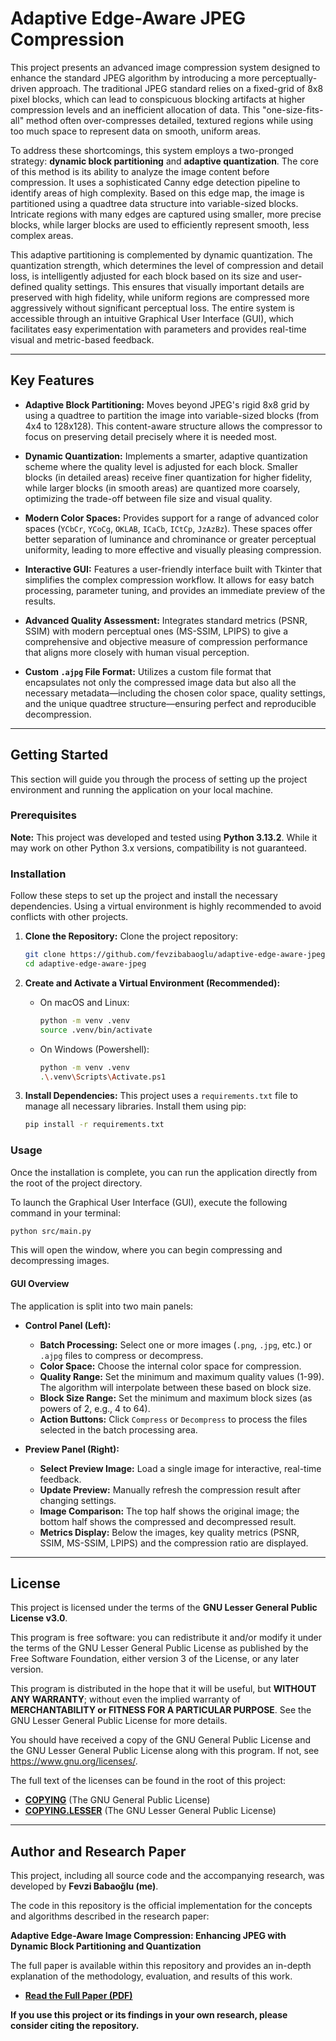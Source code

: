 # Adaptive Edge-Aware JPEG Compression

This project presents an advanced image compression system designed to enhance the standard JPEG algorithm by introducing a more perceptually-driven approach. The traditional JPEG standard relies on a fixed-grid of 8x8 pixel blocks, which can lead to conspicuous blocking artifacts at higher compression levels and an inefficient allocation of data. This "one-size-fits-all" method often over-compresses detailed, textured regions while using too much space to represent data on smooth, uniform areas.

To address these shortcomings, this system employs a two-pronged strategy: **dynamic block partitioning** and **adaptive quantization**. The core of this method is its ability to analyze the image content before compression. It uses a sophisticated Canny edge detection pipeline to identify areas of high complexity. Based on this edge map, the image is partitioned using a quadtree data structure into variable-sized blocks. Intricate regions with many edges are captured using smaller, more precise blocks, while larger blocks are used to efficiently represent smooth, less complex areas.

This adaptive partitioning is complemented by dynamic quantization. The quantization strength, which determines the level of compression and detail loss, is intelligently adjusted for each block based on its size and user-defined quality settings. This ensures that visually important details are preserved with high fidelity, while uniform regions are compressed more aggressively without significant perceptual loss. The entire system is accessible through an intuitive Graphical User Interface (GUI), which facilitates easy experimentation with parameters and provides real-time visual and metric-based feedback.

***

## Key Features

-   **Adaptive Block Partitioning:** Moves beyond JPEG's rigid 8x8 grid by using a quadtree to partition the image into variable-sized blocks (from 4x4 to 128x128). This content-aware structure allows the compressor to focus on preserving detail precisely where it is needed most.

-   **Dynamic Quantization:** Implements a smarter, adaptive quantization scheme where the quality level is adjusted for each block. Smaller blocks (in detailed areas) receive finer quantization for higher fidelity, while larger blocks (in smooth areas) are quantized more coarsely, optimizing the trade-off between file size and visual quality.

-   **Modern Color Spaces:** Provides support for a range of advanced color spaces (`YCbCr`, `YCoCg`, `OKLAB`, `ICaCb`, `ICtCp`, `JzAzBz`). These spaces offer better separation of luminance and chrominance or greater perceptual uniformity, leading to more effective and visually pleasing compression.

-   **Interactive GUI:** Features a user-friendly interface built with Tkinter that simplifies the complex compression workflow. It allows for easy batch processing, parameter tuning, and provides an immediate preview of the results.

-   **Advanced Quality Assessment:** Integrates standard metrics (PSNR, SSIM) with modern perceptual ones (MS-SSIM, LPIPS) to give a comprehensive and objective measure of compression performance that aligns more closely with human visual perception.

-   **Custom `.ajpg` File Format:** Utilizes a custom file format that encapsulates not only the compressed image data but also all the necessary metadata—including the chosen color space, quality settings, and the unique quadtree structure—ensuring perfect and reproducible decompression.


***

## Getting Started

This section will guide you through the process of setting up the project environment and running the application on your local machine.


### Prerequisites

**Note:** This project was developed and tested using **Python 3.13.2**. While it may work on other Python 3.x versions, compatibility is not guaranteed.


### Installation

Follow these steps to set up the project and install the necessary dependencies. Using a virtual environment is highly recommended to avoid conflicts with other projects.

1.  **Clone the Repository:**
    Clone the project repository:
    ```bash
    git clone https://github.com/fevzibabaoglu/adaptive-edge-aware-jpeg.git
    cd adaptive-edge-aware-jpeg
    ```

2.  **Create and Activate a Virtual Environment (Recommended):**
    *   On macOS and Linux:
        ```bash
        python -m venv .venv
        source .venv/bin/activate
        ```
    *   On Windows (Powershell):
        ```bash
        python -m venv .venv
        .\.venv\Scripts\Activate.ps1
        ```

3.  **Install Dependencies:**
    This project uses a `requirements.txt` file to manage all necessary libraries. Install them using pip:
    ```bash
    pip install -r requirements.txt
    ```


### Usage

Once the installation is complete, you can run the application directly from the root of the project directory.

To launch the Graphical User Interface (GUI), execute the following command in your terminal:

```bash
python src/main.py
```

This will open the window, where you can begin compressing and decompressing images.



#### GUI Overview

The application is split into two main panels:

-   **Control Panel (Left):**
    -   **Batch Processing:** Select one or more images (`.png`, `.jpg`, etc.) or `.ajpg` files to compress or decompress.
    -   **Color Space:** Choose the internal color space for compression.
    -   **Quality Range:** Set the minimum and maximum quality values (1-99). The algorithm will interpolate between these based on block size.
    -   **Block Size Range:** Set the minimum and maximum block sizes (as powers of 2, e.g., 4 to 64).
    -   **Action Buttons:** Click `Compress` or `Decompress` to process the files selected in the batch processing area.

-   **Preview Panel (Right):**
    -   **Select Preview Image:** Load a single image for interactive, real-time feedback.
    -   **Update Preview:** Manually refresh the compression result after changing settings.
    -   **Image Comparison:** The top half shows the original image; the bottom half shows the compressed and decompressed result.
    -   **Metrics Display:** Below the images, key quality metrics (PSNR, SSIM, MS-SSIM, LPIPS) and the compression ratio are displayed.


***

## License

This project is licensed under the terms of the **GNU Lesser General Public License v3.0**.

This program is free software: you can redistribute it and/or modify it under the terms of the GNU Lesser General Public License as published by the Free Software Foundation, either version 3 of the License, or any later version.

This program is distributed in the hope that it will be useful, but **WITHOUT ANY WARRANTY**; without even the implied warranty of **MERCHANTABILITY or FITNESS FOR A PARTICULAR PURPOSE**. See the GNU Lesser General Public License for more details.

You should have received a copy of the GNU General Public License and the GNU Lesser General Public License along with this program. If not, see <https://www.gnu.org/licenses/>.

The full text of the licenses can be found in the root of this project:

*   **[COPYING](./COPYING)** (The GNU General Public License)
*   **[COPYING.LESSER](./COPYING.LESSER)** (The GNU Lesser General Public License)


***

## Author and Research Paper

This project, including all source code and the accompanying research, was developed by **Fevzi Babaoğlu (me)**.

The code in this repository is the official implementation for the concepts and algorithms described in the research paper:

**Adaptive Edge-Aware Image Compression: Enhancing JPEG with Dynamic Block Partitioning and Quantization**

The full paper is available within this repository and provides an in-depth explanation of the methodology, evaluation, and results of this work.

*   **[Read the Full Paper (PDF)](./docs/adaptive_edge_aware_jpeg.pdf)**

**If you use this project or its findings in your own research, please consider citing the repository.**
